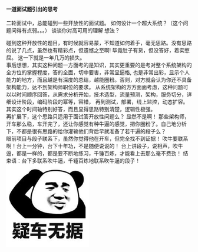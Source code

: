 #### 一道面试题引出的思考
二轮面试中，总能碰到一些开放性的面试题。
	如何设计一个超大系统？（这个问题问得有点弱。。。）
	谈谈你对高可用的理解 想法？

碰到这种开放性的题目，有时候就容易蒙，不知道如何着手，毫无思路。没有思路的说了几点，虽然也有精彩点，但遗憾之至啊! 毕竟肚子有货，但没答好，着实憋屈。
这一下就是一年几万的损失。   
事后想想，其实这种问题一方面考的是知识，其实更重要的是考对整个系统架构的全方位的掌握程度，答的全面，切中要害，非常显逼格, 也是非常出彩，显示个人能力的地方，而且越是有深度的总结，越能圈粉。否则，对方就会认为你还不具备架构能力，达不到架构师职位的要求。
从系统架构的方方面面考虑，这种问题可以以时间顺序回答，从需求分析开始，技术选型，流量预测，架构，服务切分，详细设计阶段，编码阶段的幂等，容错， 再到测试，部署，线上监控，动态扩容。
其实这个时间轴特别好答，而且显得思路特别清楚，逻辑性极强。   
再扩展下，这个思路只适用于面试答开放性问题么？ 显然不是啊！
那些架构师，开车那么稳，车开完了，还让你感觉有种牛逼的感觉，把你圈粉了。自己地分析下，不都是很有思路的给你灌输他们背后早就准备了若干遍的段子么？  
眼前项目与段子联系下，虽然你觉得他在开车，但完全找不到证据！
吹牛要联系啊！台上一分钟，台下十年功，不是随便说说的！ 
台上讲段子，说相声，吹牛逼，都是一样的，都是要不断地练习，千锤百炼，才能看上去那么毫不费劲！
结束语：台下多联系吹牛逼，千锤百炼地联系吹牛逼的段子！
[![疑车无据](https://github.com/flysnow911/Blogs/blob/master/imgs/images.jpg "疑车无据")](https://github.com/flysnow911/Blogs/blob/master/imgs/images.jpg "疑车无据")